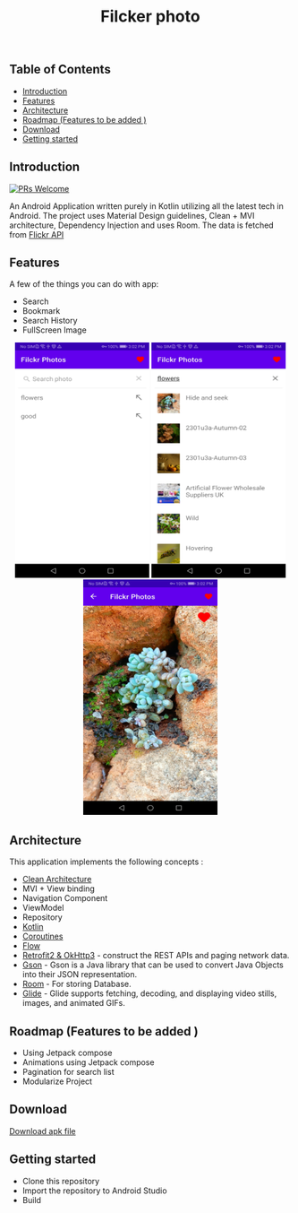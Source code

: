 <h1 align="center"> Filcker photo </h1> <br>

## Table of Contents

-   [Introduction](#introduction)
-   [Features](#features)
-   [Architecture](#architecture)
-   [Roadmap (Features to be added )](#roadmap)
-   [Download](#download)
-   [Getting started](#getting-started)



## Introduction

<!-- [![Build Status](https://img.shields.io/travis/gitpoint/git-point.svg?style=flat-square)](https://travis-ci.org/gitpoint/git-point)-->

[![PRs Welcome](https://img.shields.io/badge/PRs-welcome-brightgreen.svg?style=flat-square)](http://makeapullrequest.com)

An Android Application written purely in Kotlin utilizing all the latest tech in Android. The project uses Material Design guidelines, Clean + MVI architecture, Dependency Injection and uses Room.
The data is fetched from <a href='https://www.flickr.com/services/api/'>Flickr API</a>


## Features

A few of the things you can do with app:

-   Search
-   Bookmark
-   Search History
-   FullScreen Image

<p align="center">
  <img src = https://github.com/hamedsilver/Filcker-Photo/blob/main/screenshots/history.jpg width=240 height=420>
    <img src = https://github.com/hamedsilver/Filcker-Photo/blob/main/screenshots/search.jpg width=240 height=420>
      <img src = https://github.com/hamedsilver/Filcker-Photo/blob/main/screenshots/detail.jpg width=240 height=420>
</p>

## Architecture


This application implements the following concepts :
- [Clean Architecture](https://blog.cleancoder.com/uncle-bob/2012/08/13/the-clean-architecture.html)
-   MVI + View binding
-   Navigation Component
-   ViewModel
-   Repository
- [Kotlin](https://kotlinlang.org/)  
- [Coroutines](https://github.com/Kotlin/kotlinx.coroutines)  
- [Flow](https://kotlin.github.io/kotlinx.coroutines/kotlinx-coroutines-core/kotlinx.coroutines.flow/)
- [Retrofit2 & OkHttp3](https://github.com/square/retrofit) - construct the REST APIs and paging network data.
- [Gson](https://github.com/google/gson) - Gson is a Java library that can be used to convert Java Objects into their JSON representation.
- [Room](https://developer.android.com/topic/libraries/architecture/room) - For storing Database.
- [Glide](https://github.com/bumptech/glide) - Glide supports fetching, decoding, and displaying video stills, images, and animated GIFs.



## Roadmap (Features to be added )
- Using Jetpack compose
- Animations using Jetpack compose
- Pagination for search list
- Modularize Project 


## Download

[Download apk file](/app/release/app-release.apk)

## Getting started

-   Clone this repository
-   Import the repository to Android Studio
-   Build
